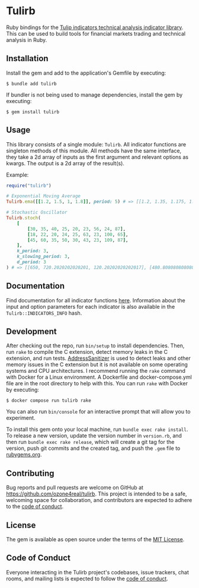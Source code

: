 # Tulirb
Ruby bindings for the [Tulip indicators technical analysis indicator library](https://tulipindicators.org/). This can be used to build tools for financial markets trading and technical analysis in Ruby.

## Installation

Install the gem and add to the application's Gemfile by executing:

    $ bundle add tulirb

If bundler is not being used to manage dependencies, install the gem by executing:

    $ gem install tulirb

## Usage

This library consists of a single module: `Tulirb`. All indicator functions are singleton methods of this module. All methods have the same interface, they take a 2d array of inputs as the first argument and relevant options as kwargs. The output is a 2d array of the result(s).

Example:

```ruby
require("tulirb")

# Exponential Moving Average
Tulirb.ema([[1.2, 1.5, 1, 1.8]], period: 5) # => [[1.2, 1.35, 1.175, 1.4875]]

# Stochastic Oscillator
Tulirb.stoch(
    [
        [30, 35, 40, 25, 20, 23, 56, 24, 87],
        [18, 22, 20, 24, 25, 63, 23, 100, 65],
        [45, 60, 35, 50, 30, 43, 23, 109, 87],
    ],
    k_period: 3,
    k_slowing_period: 3,
    d_period: 3
) # => [[650, 720.2020202020201, 120.20202020202017], [480.80808080808083, 690.0673400673401, 496.80134680134677]]
```

## Documentation
Find documentation for all indicator functions [here](https://www.rubydoc.info/github/ozone4real/tulirb/main/Tulirb). Information about the input and option parameters for each indicator is also available in the `Tulirb::INDICATORS_INFO` hash.

## Development

After checking out the repo, run `bin/setup` to install dependencies. Then, run `rake` to compile the C extension, detect memory leaks in the C extension, and run tests. [AddressSanitizer](https://github.com/google/sanitizers/wiki/addresssanitizer) is used to detect leaks and other memory issues in the C extension but it is not available on some operating systems and CPU architectures. I recommend running the `rake` command with Docker for a Linux environment. A Dockerfile and docker-compose.yml file are in the root directory to help with this. You can run `rake` with Docker by executing:

    $ docker compose run tulirb rake

You can also run `bin/console` for an interactive prompt that will allow you to experiment.

To install this gem onto your local machine, run `bundle exec rake install`. To release a new version, update the version number in `version.rb`, and then run `bundle exec rake release`, which will create a git tag for the version, push git commits and the created tag, and push the `.gem` file to [rubygems.org](https://rubygems.org).

## Contributing

Bug reports and pull requests are welcome on GitHub at https://github.com/ozone4real/tulirb. This project is intended to be a safe, welcoming space for collaboration, and contributors are expected to adhere to the [code of conduct](https://github.com/ozone4real/tulirb/blob/main/CODE_OF_CONDUCT.md).

## License

The gem is available as open source under the terms of the [MIT License](https://opensource.org/licenses/MIT).

## Code of Conduct

Everyone interacting in the Tulirb project's codebases, issue trackers, chat rooms, and mailing lists is expected to follow the [code of conduct](https://github.com/ozone4real/tulirb/blob/main/CODE_OF_CONDUCT.md).
